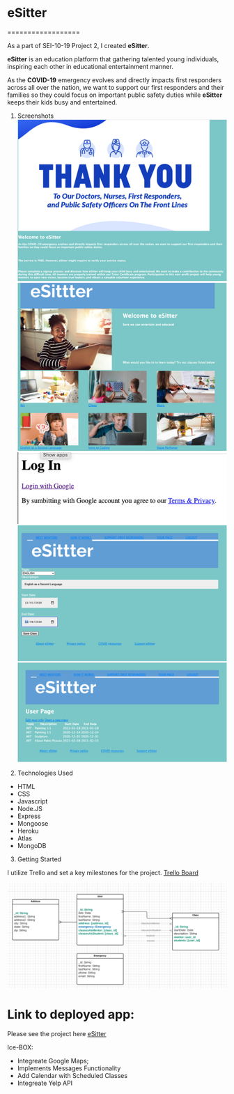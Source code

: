 # eSitter
==================

As a part of SEI-10-19 Project 2, I created **eSitter**. 

**eSitter** is an education platform that gathering talented young individuals, inspiring each other in educational entertainment manner.

As the **COVID-19** emergency evolves and directly impacts first responders across all over the nation, we want to support our first responders and their families so they could focus on important public safety duties while **eSitter** keeps their kids busy and entertained. 

1. Screenshots
!["PrintScreen"](public/images/prntscrn.png)
!["PrintScreen 1"](public/images/prntscrn1.png)
!["PrintScreen 2"](public/images/prntscrn2.png)
!["PrintScreen 3"](public/images/prntscrn3.png)
!["PrintScreen 4"](public/images/prntscrn4.png)


2. Technologies Used

* HTML
* CSS 
* Javascript
* Node.JS
* Express
* Mongoose
* Heroku
* Atlas
* MongoDB


3. Getting Started

I utilize Trello and set a key milestones for the project.
[Trello Board](https://trello.com/b/g1sYLjTs/sei-10-19-project-2-esitter)

!["ERD"](public/images/ERD.png)

# Link to deployed app:
Please see the project here [eSitter](https://esitter.herokuapp.com)


Ice-BOX: 

* Integreate Google Maps;
* Implements Messages Functionality
* Add Calendar with Scheduled Classes 
* Integreate Yelp API